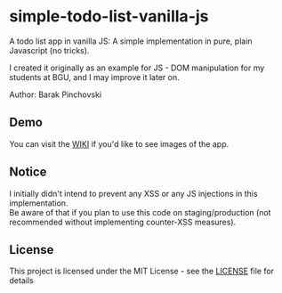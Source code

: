 # simple-todo-list-vanilla-js
A todo list app in vanilla JS: A simple implementation in pure, plain Javascript (no tricks).

I created it originally as an example for JS - DOM manipulation for my students at BGU, and I may improve it later on.

Author: Barak Pinchovski

## Demo
You can visit the [WIKI](https://github.com/barakpinchovski/simple-todo-list-vanilla-js/wiki) if you'd like to see images of the app.

## Notice
I initially didn't intend to prevent any XSS or any JS injections in this implementation.  
Be aware of that if you plan to use this code on staging/production (not recommended without implementing counter-XSS measures).

## License
This project is licensed under the MIT License - see the [LICENSE](LICENSE) file for details
